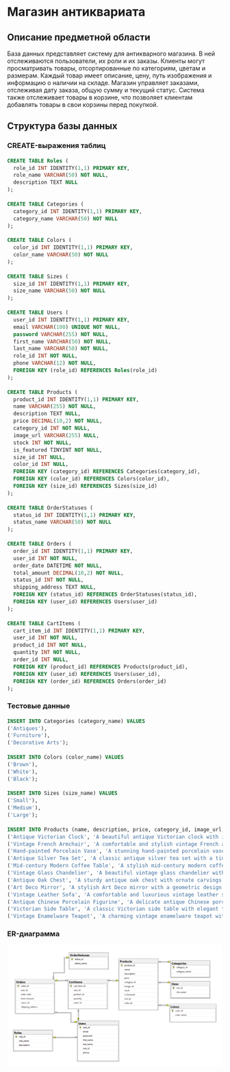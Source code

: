 # Магазин антиквариата

## Описание предметной области

База данных представляет систему для антикварного магазина. В ней отслеживаются пользователи, их роли и их заказы. Клиенты могут просматривать товары, отсортированные по категориям, цветам и размерам. Каждый товар имеет описание, цену, путь изображения и информацию о наличии на складе. Магазин управляет заказами, отслеживая дату заказа, общую сумму и текущий статус. Система также отслеживает товары в корзине, что позволяет клиентам добавлять товары в свои корзины перед покупкой.

## Структура базы данных

### CREATE-выражения таблиц
```sql
CREATE TABLE Roles (
  role_id INT IDENTITY(1,1) PRIMARY KEY,
  role_name VARCHAR(50) NOT NULL,
  description TEXT NULL
);

CREATE TABLE Categories (
  category_id INT IDENTITY(1,1) PRIMARY KEY,
  category_name VARCHAR(50) NOT NULL
);

CREATE TABLE Colors (
  color_id INT IDENTITY(1,1) PRIMARY KEY,
  color_name VARCHAR(50) NOT NULL
);

CREATE TABLE Sizes (
  size_id INT IDENTITY(1,1) PRIMARY KEY,
  size_name VARCHAR(50) NOT NULL
);

CREATE TABLE Users (
  user_id INT IDENTITY(1,1) PRIMARY KEY,
  email VARCHAR(100) UNIQUE NOT NULL,
  password VARCHAR(255) NOT NULL,
  first_name VARCHAR(50) NOT NULL,
  last_name VARCHAR(50) NOT NULL,
  role_id INT NOT NULL,
  phone VARCHAR(12) NOT NULL,
  FOREIGN KEY (role_id) REFERENCES Roles(role_id)
);

CREATE TABLE Products (
  product_id INT IDENTITY(1,1) PRIMARY KEY,
  name VARCHAR(255) NOT NULL,
  description TEXT NULL,
  price DECIMAL(10,2) NOT NULL,
  category_id INT NOT NULL,
  image_url VARCHAR(255) NULL,
  stock INT NOT NULL,
  is_featured TINYINT NOT NULL,
  size_id INT NULL,
  color_id INT NULL,
  FOREIGN KEY (category_id) REFERENCES Categories(category_id),
  FOREIGN KEY (color_id) REFERENCES Colors(color_id),
  FOREIGN KEY (size_id) REFERENCES Sizes(size_id)
);

CREATE TABLE OrderStatuses (
  status_id INT IDENTITY(1,1) PRIMARY KEY,
  status_name VARCHAR(50) NOT NULL
);

CREATE TABLE Orders (
  order_id INT IDENTITY(1,1) PRIMARY KEY,
  user_id INT NOT NULL,
  order_date DATETIME NOT NULL,
  total_amount DECIMAL(10,2) NOT NULL,
  status_id INT NOT NULL,
  shipping_address TEXT NULL,
  FOREIGN KEY (status_id) REFERENCES OrderStatuses(status_id),
  FOREIGN KEY (user_id) REFERENCES Users(user_id)
);

CREATE TABLE CartItems (
  cart_item_id INT IDENTITY(1,1) PRIMARY KEY,
  user_id INT NOT NULL,
  product_id INT NOT NULL,
  quantity INT NOT NULL,
  order_id INT NULL,
  FOREIGN KEY (product_id) REFERENCES Products(product_id),
  FOREIGN KEY (user_id) REFERENCES Users(user_id),
  FOREIGN KEY (order_id) REFERENCES Orders(order_id)
);
```

### Тестовые данные
```sql
INSERT INTO Categories (category_name) VALUES
('Antiques'),
('Furniture'),
('Decorative Arts');

INSERT INTO Colors (color_name) VALUES
('Brown'),
('White'),
('Black');

INSERT INTO Sizes (size_name) VALUES
('Small'),
('Medium'),
('Large');

INSERT INTO Products (name, description, price, category_id, image_url, stock, is_featured, size_id, color_id) VALUES
('Antique Victorian Clock', 'A beautiful antique Victorian clock with intricate details and a delicate chime.', 1500.00, 1, 'clock.jpg', 1, 1, 2, 1),
('Vintage French Armchair', 'A comfortable and stylish vintage French armchair with elegant upholstery.', 800.00, 2, 'armchair.jpg', 2, 1, 1, 2),
('Hand-painted Porcelain Vase', 'A stunning hand-painted porcelain vase with a unique floral design.', 350.00, 3, 'vase.jpg', 5, 0, 3, 3),
('Antique Silver Tea Set', 'A classic antique silver tea set with a timeless design.', 1200.00, 1, 'teaset.jpg', 1, 1, 2, 1),
('Mid-century Modern Coffee Table', 'A stylish mid-century modern coffee table with a sleek design.', 700.00, 2, 'coffeetable.jpg', 3, 0, 2, 2),
('Vintage Glass Chandelier', 'A beautiful vintage glass chandelier with sparkling crystals.', 900.00, 3, 'chandelier.jpg', 2, 1, 1, 3),
('Antique Oak Chest', 'A sturdy antique oak chest with ornate carvings.', 1000.00, 1, 'chest.jpg', 1, 0, 3, 1),
('Art Deco Mirror', 'A stylish Art Deco mirror with a geometric design.', 450.00, 3, 'mirror.jpg', 4, 1, 2, 2),
('Vintage Leather Sofa', 'A comfortable and luxurious vintage leather sofa.', 1800.00, 2, 'sofa.jpg', 1, 0, 1, 1),
('Antique Chinese Porcelain Figurine', 'A delicate antique Chinese porcelain figurine with intricate details.', 250.00, 3, 'figurine.jpg', 3, 1, 3, 3),
('Victorian Side Table', 'A classic Victorian side table with elegant turned legs.', 600.00, 2, 'sidetable.jpg', 2, 0, 2, 1),
('Vintage Enamelware Teapot', 'A charming vintage enamelware teapot with a vibrant color.', 150.00, 1, 'teapot.jpg', 5, 0, 1, 2);
```

### ER-диаграмма

![ER](attachments/Ssms_AsksyjszP7.png "MSSMS ER Diagram")
